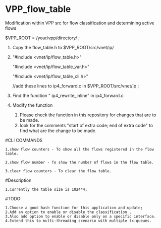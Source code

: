 # VPP_flow_table

Modification within VPP src for flow classification and determining active flows

$VPP_ROOT = /your/vpp/directory/ ;

1. Copy the flow_table.h to $VPP_ROOT/src/vnet/ip/

2. "#include <vnet/ip/flow_table.h>"

   "#include <vnet/ip/flow_table_var.h>"

   "#include <vnet/ip/flow_table_cli.h>"
   
   //add these lines to ip4_forward.c in $VPP_ROOT/src/vnet/ip ;

3. Find the function " ip4_rewrite_inline" in ip4_forward.c

4. Modify the function
    1. Please check the function in this repository for changes that are to be made.
    2. look for the comments "start of extra code; end of extra code" to find what are the change to be made.

#CLI COMMANDS

    1.show flow counters - To show all the flows registered in the flow table.

    2.show flow number - To show the number of flows in the flow table.

    3.clear flow counters - To clear the flow table.

#Description

    1.Currently the table size is 1024*4;    
    
#TODO

    1.Choose a good hash function for this application and update;
    2.Add an option to enable or disable the classification .
    3.Also add option to enable or disable only on a specific interface.
    4.Extend this to multi-threading scenario with multiple tx-queues.
